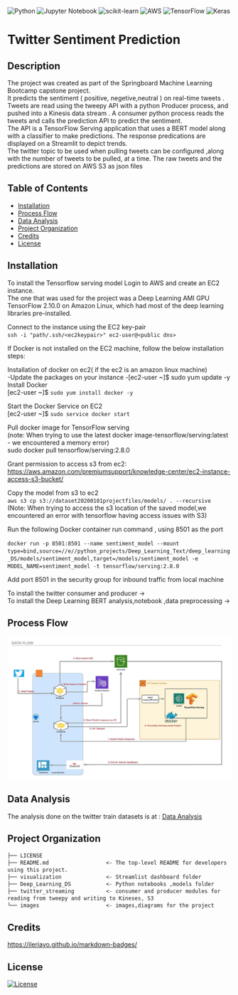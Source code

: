 ![Python](https://img.shields.io/badge/python-3670A0?style=for-the-badge&logo=python&logoColor=ffdd54) ![Jupyter Notebook](https://img.shields.io/badge/jupyter-%23FA0F00.svg?style=for-the-badge&logo=jupyter&logoColor=white) ![scikit-learn](https://img.shields.io/badge/scikit--learn-%23F7931E.svg?style=for-the-badge&logo=scikit-learn&logoColor=white) ![AWS](https://img.shields.io/badge/AWS-%23FF9900.svg?style=for-the-badge&logo=amazon-aws&logoColor=white) ![TensorFlow](https://img.shields.io/badge/TensorFlow-%23FF6F00.svg?style=for-the-badge&logo=TensorFlow&logoColor=white) ![Keras](https://img.shields.io/badge/Keras-%23D00000.svg?style=for-the-badge&logo=Keras&logoColor=white)

# Twitter Sentiment Prediction

## Description

The project was created as part of the Springboard Machine Learning Bootcamp capstone project.  
It predicts the sentiment ( positive, negetive,neutral ) on real-time tweets . Tweets are read using the tweepy API with a python Producer process, and pushed into a Kinesis data stream . A consumer python process reads the tweets and calls the prediction API to predict the sentiment.  
The API is a TensorFlow Serving application that uses a BERT model along with a classifier to make predictions. The response predications are displayed on a Streamlit to depict trends.  
The twitter topic to be used when pulling tweets can be configured ,along with the number of tweets to be pulled, at a time.
The raw tweets and the predictions are stored on AWS S3 as json files

## Table of Contents

- [Installation](#installation)
- [Process Flow](#process-flow)
- [Data Analysis](#data-analysis)
- [Project Organization](#project-organization)
- [Credits](#credits)
- [License](#license)

## Installation

To install the Tensorflow serving model
Login to AWS and create an EC2 instance.  
The one that was used for the project was a Deep Learning AMI GPU TensorFlow 2.10.0 on Amazon Linux, which had most of the deep learning libraries pre-installed.

Connect to the instance using the EC2 key-pair  
`ssh -i "path/.ssh/<ec2keypair>" ec2-user@<public dns> `

If Docker is not installed on the EC2 machine, follow the below installation steps:

Installation of docker on ec2( if the ec2 is an amazon linux machine)  
-Update the packages on your instance -[ec2-user ~]$ sudo yum update -y  
Install Docker  
[ec2-user ~]$ `sudo yum install docker -y `

Start the Docker Service on EC2  
[ec2-user ~]$ `sudo service docker start `

Pull docker image for TensorFlow serving  
(note: When trying to use the latest docker image-tensorflow/serving:latest - we encountered a memory error)  
sudo docker pull tensorflow/serving:2.8.0

Grant permission to access s3 from ec2:  
https://aws.amazon.com/premiumsupport/knowledge-center/ec2-instance-access-s3-bucket/

Copy the model from s3 to ec2  
`aws s3 cp s3://dataset20200101projectfiles/models/ . --recursive `
(Note: When trying to access the s3 location of the saved model,we encountered an error with tensorflow having access issues with S3)

Run the following Docker container run command , using 8501 as the port

`docker run -p 8501:8501 --name sentiment_model --mount type=bind,source=//e//python_projects/Deep_Learning_Text/deep_learning_DS/models/sentiment_model,target=/models/sentiment_model -e MODEL_NAME=sentiment_model -t tensorflow/serving:2.8.0`

Add port 8501 in the security group for inbound traffic from local machine

To install the twitter consumer and producer ->  
To install the Deep Learning BERT analysis,notebook ,data preprocessing ->

## Process Flow

![Architecture Diagram](https://github.com/agvar/Deep_Learning_Text/blob/759f9643dfa38685bf119824ce07c7ab1086d662/images/deep_learning_project_architecture.jpeg)

## Data Analysis

The analysis done on the twitter train datasets is at : [Data Analysis](https://github.com/agvar/Prediction_Text/blob/2acd88106dab4106de90d4dc10e5608af0af78c7/Sentiment_Prediction_DS/notebooks/Sentiment_analysis.ipynb)

## Project Organization

    ├── LICENSE
    ├── README.md                  <- The top-level README for developers using this project.
    ├── visualization              <- Streamlist dashboard folder
    ├── Deep_Learning_DS           <- Python notebooks ,models folder
    ├── twitter_streaming          <- consumer and producer modules for reading from tweepy and writing to Kineses, S3
    └── images                     <- images,diagrams for the project

## Credits

https://ileriayo.github.io/markdown-badges/

## License

[![License](https://img.shields.io/badge/License-Apache_2.0-blue.svg)](https://opensource.org/licenses/Apache-2.0)
